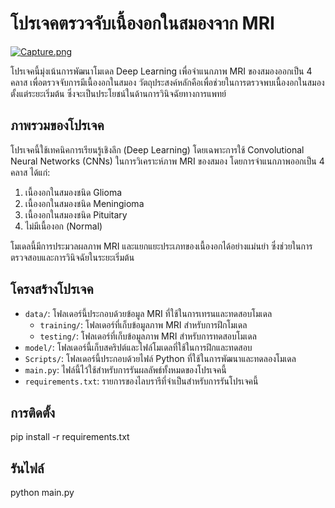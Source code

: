 # โปรเจคตรวจจับเนื้องอกในสมองจาก MRI
[![Capture.png](https://i.postimg.cc/2SRw7LdB/Capture.png)](https://postimg.cc/RNdKMFDM)

โปรเจคนี้มุ่งเน้นการพัฒนาโมเดล Deep Learning เพื่อจำแนกภาพ MRI ของสมองออกเป็น 4 คลาส เพื่อตรวจจับการมีเนื้องอกในสมอง วัตถุประสงค์หลักคือเพื่อช่วยในการตรวจพบเนื้องอกในสมองตั้งแต่ระยะเริ่มต้น ซึ่งจะเป็นประโยชน์ในด้านการวินิจฉัยทางการแพทย์

## ภาพรวมของโปรเจค

โปรเจคนี้ใช้เทคนิคการเรียนรู้เชิงลึก (Deep Learning) โดยเฉพาะการใช้ Convolutional Neural Networks (CNNs) ในการวิเคราะห์ภาพ MRI ของสมอง โดยการจำแนกภาพออกเป็น 4 คลาส ได้แก่:
1. เนื้องอกในสมองชนิด Glioma
2. เนื้องอกในสมองชนิด Meningioma
3. เนื้องอกในสมองชนิด Pituitary
4. ไม่มีเนื้องอก (Normal)

โมเดลนี้มีการประมวลผลภาพ MRI และแยกแยะประเภทของเนื้องอกได้อย่างแม่นยำ ซึ่งช่วยในการตรวจสอบและการวินิจฉัยในระยะเริ่มต้น

## โครงสร้างโปรเจค

- `data/`: โฟลเดอร์นี้ประกอบด้วยข้อมูล MRI ที่ใช้ในการเทรนและทดสอบโมเดล
    - `training/`: โฟลเดอร์ที่เก็บข้อมูลภาพ MRI สำหรับการฝึกโมเดล
    - `testing/`: โฟลเดอร์ที่เก็บข้อมูลภาพ MRI สำหรับการทดสอบโมเดล
- `model/`: โฟลเดอร์นี้เก็บสคริปต์และไฟล์โมเดลที่ใช้ในการฝึกและทดสอบ
- `Scripts/`: โฟลเดอร์นี้ประกอบด้วยไฟล์ Python ที่ใช้ในการพัฒนาและทดลองโมเดล
- `main.py`: ไฟล์นี้ไว้ใช้สำหรับการรันผลลัพธ์ทั้งหมดของโปรเจคนี้
- `requirements.txt`: รายการของไลบรารีที่จำเป็นสำหรับการรันโปรเจคนี้

## การติดตั้ง

pip install -r requirements.txt

## รันไฟล์

python main.py

